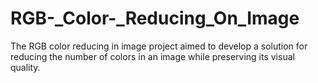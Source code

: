 # RGB-_Color-_Reducing_On_Image
The RGB color reducing in image project aimed to develop a solution for reducing the number of colors in an image while preserving its visual quality.
